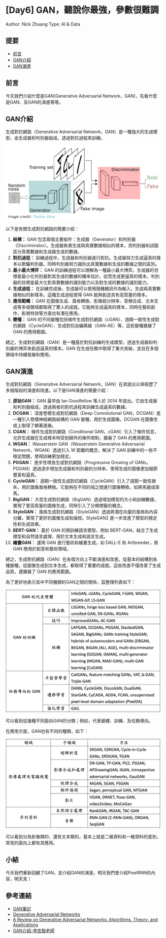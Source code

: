 # [Day6] GAN，聽說你最強，參數很難調

Author: Nick Zhuang
Type: AI & Data

## 提要

- [前言](#前言)
- [GAN介紹](#gan介紹)
- [GAN演進](#gan演進)

## 前言

今天我們介紹什麼是GAN(Generative Adversarial Network，GAN)，先看什麼是GAN、及GAN的演進等等。

## GAN介紹

生成對抗網路（Generative Adversarial Network，GAN）是一種強大的生成模型，由生成器和判別器組成，透過對抗過程來訓練。

![1694331835594](image/README/1694331835594.png)

以下是有關生成對抗網路的簡要介紹：

1. **結構：** GAN 包含兩個主要組件：生成器（Generator）和判別器（Discriminator）。生成器負責生成與真實數據相似的樣本，而判別器則試圖區分真實數據和生成器生成的數據。
2. **對抗過程：** 訓練過程中，生成器和判別器進行對抗。生成器努力生成逼真的樣本以欺騙判別器，同時判別器努力識別出真實數據和生成的數據之間的區別。
3. **最小最大博弈：** GAN 的訓練過程可以理解為一種最小最大博弈。生成器的目標是最小化判別器對其生成的數據的機率估計，從而生成更逼真的樣本。判別器的目標是最大化對真實數據的識別能力以及對生成的數據的識別能力。
4. **生成過程：** 在訓練完成後，生成器可以使用隨機雜訊作為輸入，生成與真實數據相似的新樣本。這種生成過程使得 GAN 能夠創造具有高質量的樣本。
5. **應用範疇：** GAN 在圖像生成、風格轉換、影像超分辨率、音頻合成、文本生成等多個領域都取得了驚人的成就。它能夠生成逼真的樣本，同時在藝術創作、影視特效等方面也有潛在應用。
6. **變種：** GAN 的不同變種包括條件生成對抗網路（cGAN）、週期一致性生成對抗網路（CycleGAN）、生成對抗自編碼器（GAN-AE）等，這些變種擴展了 GAN 的應用範圍。

總之，生成對抗網路（GAN）是一種基於對抗訓練的生成模型，透過生成器和判別器的博弈來創造逼真的樣本。GAN 在生成任務中取得了重大突破，並且在多個領域中持續發展和應用。

## GAN演進

生成對抗網路（Generative Adversarial Network，GAN）在其提出以來經歷了多個階段的演進和改進。以下是GAN演進的簡要介紹：

1. **原始GAN：** GAN 最早由 Ian Goodfellow 等人於 2014 年提出。它由生成器和判別器組成，透過兩者的對抗過程來訓練生成逼真的數據。
2. **DCGAN：** 深度卷積生成對抗網路（Deep Convolutional GAN，DCGAN）是一種引入卷積神經網路結構的 GAN 變種，用於生成圖像。DCGAN 在圖像生成上取得了顯著進展。
3. **CGAN：** 條件生成對抗網路（Conditional GAN，cGAN）引入了條件信息，允許生成器在生成樣本時受到額外的條件限制，擴展了 GAN 的應用範圍。
4. **WGAN：** Wasserstein GAN（Wasserstein Generative Adversarial Network，WGAN）透過引入 W 距離的概念，解決了 GAN 訓練中的一些不穩定問題，使得訓練更加穩定。
5. **PGGAN：** 進步性增長生成對抗網路（Progressive Growing of GANs，PGGAN）透過逐步增加生成器和判別器的分辨率，使得生成的圖像更加細節豐富和逼真。
6. **CycleGAN：** 週期一致性生成對抗網路（CycleGAN）引入了週期一致性損失，用於圖像風格轉換。它能夠在不同的域之間進行圖像轉換，如將馬變成斑馬。
7. **BigGAN：** 大型生成對抗網路（BigGAN）透過增加模型的大小和訓練數據，實現了更高質量的圖像生成，同時引入了分類標籤的概念。
8. **StyleGAN：** 風格生成對抗網路（StyleGAN）透過將潛在向量的風格和內容分離，實現了更好的圖像生成和操控。StyleGAN2 進一步改進了模型的穩定性和生成效果。
9. **BERT-GAN：** 基於 GAN 的預訓練語言模型，例如 BERT-GAN，結合了生成模型和自然語言處理，用於文本生成和語言生成。
10. **繪畫GAN：** 運用 GAN 進行藝術和繪畫生成，如 DALL-E 和 Artbreeder，將 GAN 應用於創意和藝術領域。

總之，生成對抗網路（GAN）在各個方向上不斷演進和改進，從基本的結構到各種變種，從圖像生成到文本生成，都取得了重要的成就。這些改進不僅改善了生成品質，還擴展了 GAN 的應用範圍。

為了更好地表示其中不同種類的GAN之間的關係，茲整理列表如下：

![1694334121413](image/README/1694334121413.png)

可以看到從幾種不同面向GAN的分類；例如，代表變體、訓練、及任務導向。

在應用方面，GAN也有不同的種類，如下：

![1694335774901](image/README/1694335774901.png)

可以看到分為影像類的、還有文本類的，基本上就是二維資料和一維資料的差別，常見的面向上都有其應用。


## 小結

今天我們重新回顧了GAN，並介紹GAN的演進，明天我們會介紹PixelRNN的內容，明天見！

## 參考連結

- [GAN筆記](https://medium.com/hoskiss-stand/gan-note-791358c3b10b)
- [Generative Adversarial Networks](https://arxiv.org/abs/1406.2661)
- [A Review on Generative Adversarial Networks: Algorithms, Theory, and Applications](https://arxiv.org/pdf/2001.06937.pdf)
- [GAN介紹-李宏毅老師](https://www.youtube.com/watch?v=8zomhgKrsmQ&list=PLJV_el3uVTsPy9oCRY30oBPNLCo89yu49&index=27)
